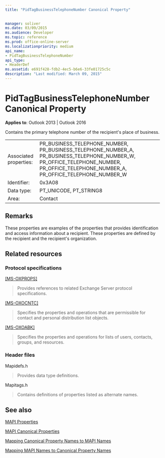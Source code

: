 ```yaml
---
title: "PidTagBusinessTelephoneNumber Canonical Property"
 
 
manager: soliver
ms.date: 03/09/2015
ms.audience: Developer
ms.topic: reference
ms.prod: office-online-server
ms.localizationpriority: medium
api_name:
- PidTagBusinessTelephoneNumber
api_type:
- HeaderDef
ms.assetid: e691f428-fdb2-4ec5-b6e6-33fe01725c5c
description: "Last modified: March 09, 2015"
---
```


# PidTagBusinessTelephoneNumber Canonical Property

  
  
**Applies to**: Outlook 2013 | Outlook 2016 
  
Contains the primary telephone number of the recipient's place of business. 
  
|||
|:-----|:-----|
|Associated properties:  <br/> |PR_BUSINESS_TELEPHONE_NUMBER, PR_BUSINESS_TELEPHONE_NUMBER_A, PR_BUSINESS_TELEPHONE_NUMBER_W, PR_OFFICE_TELEPHONE_NUMBER, PR_OFFICE_TELEPHONE_NUMBER_A, PR_OFFICE_TELEPHONE_NUMBER_W  <br/> |
|Identifier:  <br/> |0x3A08  <br/> |
|Data type:  <br/> |PT_UNICODE, PT_STRING8  <br/> |
|Area:  <br/> |Contact  <br/> |
   
## Remarks

These properties are examples of the properties that provides identification and access information about a recipient. These properties are defined by the recipient and the recipient's organization. 
  
## Related resources

### Protocol specifications

[[MS-OXPROPS]](https://msdn.microsoft.com/library/f6ab1613-aefe-447d-a49c-18217230b148%28Office.15%29.aspx)
  
> Provides references to related Exchange Server protocol specifications.
    
[[MS-OXOCNTC]](https://msdn.microsoft.com/library/9b636532-9150-4836-9635-9c9b756c9ccf%28Office.15%29.aspx)
  
> Specifies the properties and operations that are permissible for contact and personal distribution list objects.
    
[[MS-OXOABK]](https://msdn.microsoft.com/library/f4cf9b4c-9232-4506-9e71-2270de217614%28Office.15%29.aspx)
  
> Specifies the properties and operations for lists of users, contacts, groups, and resources.
    
### Header files

Mapidefs.h
  
> Provides data type definitions.
    
Mapitags.h
  
> Contains definitions of properties listed as alternate names.
    
## See also



[MAPI Properties](mapi-properties.md)
  
[MAPI Canonical Properties](mapi-canonical-properties.md)
  
[Mapping Canonical Property Names to MAPI Names](mapping-canonical-property-names-to-mapi-names.md)
  
[Mapping MAPI Names to Canonical Property Names](mapping-mapi-names-to-canonical-property-names.md)

